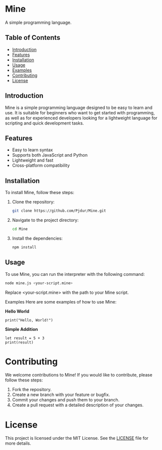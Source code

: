 # Mine

A simple programming language.

## Table of Contents
- [Introduction](#introduction)
- [Features](#features)
- [Installation](#installation)
- [Usage](#usage)
- [Examples](#examples)
- [Contributing](#contributing)
- [License](#license)

## Introduction
Mine is a simple programming language designed to be easy to learn and use. It is suitable for beginners who want to get started with programming, as well as for experienced developers looking for a lightweight language for scripting and quick development tasks.

## Features
- Easy to learn syntax
- Supports both JavaScript and Python
- Lightweight and fast
- Cross-platform compatibility

## Installation
To install Mine, follow these steps:

1. Clone the repository:
    ```bash
    git clone https://github.com/Pjdur/Mine.git
    ```

2. Navigate to the project directory:
    ```bash
    cd Mine
    ```

3. Install the dependencies:
    ```bash
    npm install
    ```

## Usage
To use Mine, you can run the interpreter with the following command:

```bash
node mine.js <your-script.mine>
```
Replace <your-script.mine> with the path to your Mine script.

Examples
Here are some examples of how to use Mine:

**Hello World**

```mine
print("Hello, World!")
```

**Simple Addition**
```mine
let result = 5 + 3
print(result)
```

# Contributing
We welcome contributions to Mine! If you would like to contribute, please follow these steps:

1. Fork the repository.
2. Create a new branch with your feature or bugfix.
3. Commit your changes and push them to your branch.
4. Create a pull request with a detailed description of your changes.

# License
This project is licensed under the MIT License. See the [LICENSE](License) file for more details.
